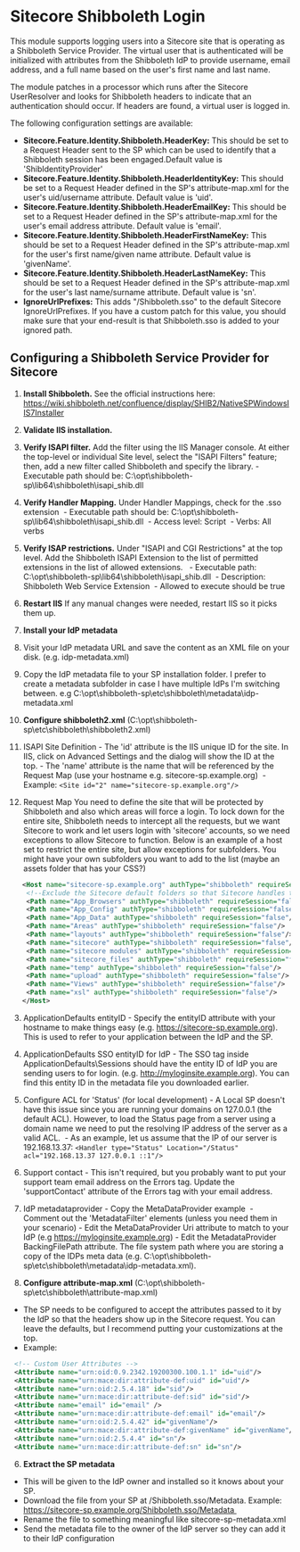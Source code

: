 # Sitecore Shibboleth Login
This module supports logging users into a Sitecore site that is operating as a Shibboleth Service Provider. The virtual user that is authenticated will be initialized with attributes from the Shibboleth IdP to provide username, email address, and a full name based on the user's first name and last name.

The module patches in a processor which runs after the Sitecore UserResolver and looks for Shibboleth headers to indicate that an authentication should occur. If headers are found, a virtual user is logged in.

The following configuration settings are available:

- **Sitecore.Feature.Identity.Shibboleth.HeaderKey:** This should be set to a Request Header sent to the SP which can be used to identify that a Shibboleth session has been engaged.Default value is 'ShibIdentityProvider'
- **Sitecore.Feature.Identity.Shibboleth.HeaderIdentityKey:** This should be set to a Request Header defined in the SP's attribute-map.xml for the user's uid/username attribute. Default value is 'uid'.
- **Sitecore.Feature.Identity.Shibboleth.HeaderEmailKey:** This should be set to a Request Header defined in the SP's attribute-map.xml for the user's email address attribute. Default value is 'email'.
- **Sitecore.Feature.Identity.Shibboleth.HeaderFirstNameKey:** This should be set to a Request Header defined in the SP's attribute-map.xml for the user's first name/given name attribute. Default value is 'givenName'.
- **Sitecore.Feature.Identity.Shibboleth.HeaderLastNameKey:** This should be set to a Request Header defined in the SP's attribute-map.xml for the user's last name/surname attribute. Default value is 'sn'.
- **IgnoreUrlPrefixes:** This adds "/Shibboleth.sso" to the default Sitecore IgnoreUrlPrefixes. If you have a custom patch for this value, you should make sure that your end-result is that Shibboleth.sso is added to your ignored path.

## Configuring a Shibboleth Service Provider for Sitecore
1. **Install Shibboleth.**
   See the official instructions here: https://wiki.shibboleth.net/confluence/display/SHIB2/NativeSPWindowsIIS7Installer
   
2. **Validate IIS installation.**
  1. **Verify ISAPI filter.** Add the filter using the IIS Manager console. At either the top-level or individual Site level, select the "ISAPI Filters" feature; then, add a new filter called Shibboleth and specify the library.
    - Executable path should be: C:\opt\shibboleth-sp\lib64\shibboleth\isapi_shib.dll 
  2. **Verify Handler Mapping.** Under Handler Mappings, check for the .sso extension 
    - Executable path should be: C:\opt\shibboleth-sp\lib64\shibboleth\isapi_shib.dll 
    - Access level: Script 
	- Verbs: All verbs 
  3. **Verify ISAP restrictions.** Under "ISAPI and CGI Restrictions" at the top level. Add the Shibboleth ISAPI Extension to the list of permitted extensions in the list of allowed extensions.  
    - Executable path: C:\opt\shibboleth-sp\lib64\shibboleth\isapi_shib.dll 
	- Description: Shibboleth Web Service Extension 
	- Allowed to execute should be true 
  4. **Restart IIS** If any manual changes were needed, restart IIS so it picks them up. 
  
3. **Install your IdP metadata**
  1. Visit your IdP metadata URL and save the content as an XML file on your disk. (e.g. idp-metadata.xml)
  2. Copy the IdP metadata file to your SP installation folder. I prefer to create a metadata subfolder in case I have multiple IdPs I'm switching between. e.g C:\opt\shibboleth-sp\etc\shibboleth\metadata\idp-metadata.xml
  
4. **Configure shibboleth2.xml** (C:\opt\shibboleth-sp\etc\shibboleth\shibboleth2.xml)
  1. ISAPI Site Definition
    - The 'id' attribute is the IIS unique ID for the site. In IIS, click on Advanced Settings and the dialog will show the ID at the top.
	- The 'name' attribute is the name that will be referenced by the Request Map (use your hostname e.g. sitecore-sp.example.org) 
	- Example: `<Site id="2" name="sitecore-sp.example.org"/>`
  2. Request Map
     You need to define the site that will be protected by Shibboleth and also which areas will force a login. To lock down for the entire site, Shibboleth needs to intercept all the requests, but we want Sitecore to work and let users login with 'sitecore' accounts, so we need exceptions to allow Sitecore to function. Below is an example of a host set to restrict the entire site, but allow exceptions for subfolders. You might have your own subfolders you want to add to the list (maybe an assets folder that has your CSS?)
 
```xml
   <Host name="sitecore-sp.example.org" authType="shibboleth" requireSession="true"> 
    <!--Exclude the Sitecore default folders so that Sitecore handles those requests--> 
    <Path name="App_Browsers" authType="shibboleth" requireSession="false"/> 
    <Path name="App_Config" authType="shibboleth" requireSession="false"/> 
    <Path name="App_Data" authType="shibboleth" requireSession="false"/> 
    <Path name="Areas" authType="shibboleth" requireSession="false"/> 
    <Path name="layouts" authType="shibboleth" requireSession="false"/> 
    <Path name="sitecore" authType="shibboleth" requireSession="false"/> 
    <Path name="sitecore modules" authType="shibboleth" requireSession="false"/> 
    <Path name="sitecore_files" authType="shibboleth" requireSession="false"/> 
    <Path name="temp" authType="shibboleth" requireSession="false"/> 
    <Path name="upload" authType="shibboleth" requireSession="false"/> 
    <Path name="Views" authType="shibboleth" requireSession="false"/> 
    <Path name="xsl" authType="shibboleth" requireSession="false"/> 
   </Host>
```
  3. ApplicationDefaults entityID
    - Specify the entityID attribute with your hostname to make things easy (e.g. https://sitecore-sp.example.org). This is used to refer to your application between the IdP and the SP.
  4. ApplicationDefaults SSO entityID for IdP
    - The SSO tag inside ApplicationDefaults\Sessions should have the entity ID of IdP you are sending users to for login. (e.g. http://myloginsite.example.org). You can find this entity ID in the metadata file you downloaded earlier.
  5. Configure ACL for 'Status' (for local development)
    - A Local SP doesn't have this issue since you are running your domains on 127.0.0.1 (the default ACL). However, to load the Status page from a server using a domain name we need to put the resolving IP address of the server as a valid ACL. 
	- As an example, let us assume that the IP of our server is 192.168.13.37:
    `<Handler type="Status" Location="/Status" acl="192.168.13.37 127.0.0.1 ::1"/>`
  6. Support contact
    - This isn't required, but you probably want to put your support team email address on the Errors tag. Update the 'supportContact' attribute of the Errors tag with your email address.
  7. IdP metadataprovider
    - Copy the MetaDataProvider example 
	- Comment out the 'MetadataFilter' elements (unless you need them in your scenario)
	- Edit the MetaDataProvider Uri attribute to match to your IdP (e.g https://myloginsite.example.org)
	- Edit the MetadataProvider BackingFilePath attribute. The file system path where you are storing a copy of the IDPs meta data (e.g. C:\opt\shibboleth-sp\etc\shibboleth\metadata\idp-metadata.xml). 
	
 5. **Configure attribute-map.xml** (C:\opt\shibboleth-sp\etc\shibboleth\attribute-map.xml)
   - The SP needs to be configured to accept the attributes passed to it by the IdP so that the headers show up in the Sitecore request. You can leave the defaults, but I recommend putting your customizations at the top.
   - Example:
   ```xml
   	<!-- Custom User Attributes -->
	<Attribute name="urn:oid:0.9.2342.19200300.100.1.1" id="uid"/>
	<Attribute name="urn:mace:dir:attribute-def:uid" id="uid"/>
	<Attribute name="urn:oid:2.5.4.18" id="sid"/>
	<Attribute name="urn:mace:dir:attribute-def:sid" id="sid"/>
	<Attribute name="email" id="email" />
	<Attribute name="urn:mace:dir:attribute-def:email" id="email"/>
	<Attribute name="urn:oid:2.5.4.42" id="givenName"/>
	<Attribute name="urn:mace:dir:attribute-def:givenName" id="givenName"/>
	<Attribute name="urn:oid:2.5.4.4" id="sn"/>
	<Attribute name="urn:mace:dir:attribute-def:sn" id="sn"/>
   ```
6. **Extract the SP metadata**
  - This will be given to the IdP owner and installed so it knows about your SP. 
  - Download the file from your SP at /Shibboleth.sso/Metadata. Example: https://sitecore-sp.example.org/Shibboleth.sso/Metadata 
  - Rename the file to something meaningful like sitecore-sp-metadata.xml 
  - Send the metadata file to the owner of the IdP server so they can add it to their IdP configuration